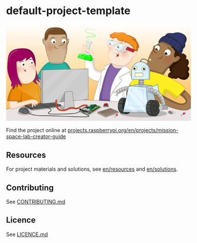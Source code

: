 # default-project-template

![default-project-template](banner.png)

Find the project online at [projects.raspberrypi.org/en/projects/mission-space-lab-creator-guide](https://projects.raspberrypi.org/en/projects/mission-space-lab-creator-guide)

## Resources
For project materials and solutions, see [en/resources](https://github.com/raspberrypilearning/mission-space-lab-creator-guide/tree/master/en/resources) and [en/solutions](https://github.com/raspberrypilearning/mission-space-lab-creator-guide/tree/master/en/solutions).

## Contributing
See [CONTRIBUTING.md](CONTRIBUTING.md)

## Licence
 See [LICENCE.md](LICENCE.md)
